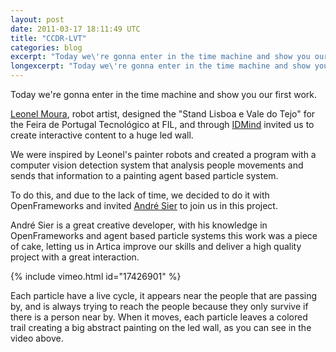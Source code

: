 ```yaml
---
layout: post
date: 2011-03-17 18:11:49 UTC
title: "CCDR-LVT"
categories: blog
excerpt: "Today we\'re gonna enter in the time machine and show you our first work."
longexcerpt: "Today we\'re gonna enter in the time machine and show you our first work. Leonel Moura, robot artist, designed the \"Stand Lisboa e Vale do Tejo\" for the Feira de Portugal Tecnológico at FIL, and through IDMind invited us to create interactive content to a huge led wall."
---
```


Today we're gonna enter in the time machine and show you our first work.

<a href="http://www.leonelmoura.com/">Leonel Moura</a>, robot artist, designed the "Stand Lisboa e Vale do Tejo" for the Feira de Portugal Tecnológico at FIL, and through <a href="http://www.idmind.pt/">IDMind</a> invited us to create interactive content to a huge led wall.

We were inspired by Leonel's painter robots and created a program with a computer vision detection system that analysis people movements and sends that information to a painting agent based particle system.

To do this, and due to the lack of time, we decided to do it with OpenFrameworks and invited <a href="http://s373.net/sier/">André Sier</a> to join us in this project.

André Sier is a great creative developer, with his knowledge in OpenFrameworks and agent based particle systems this work was a piece of cake, letting us in Artica improve our skills and deliver a high quality project with a great interaction.

{% include vimeo.html id="17426901" %}

Each particle have a live cycle, it appears near the people that are passing by, and is always trying to reach the people because they only survive if there is a person near by. When it moves, each particle leaves a colored trail creating a big abstract painting on the led wall, as you can see in the video above.
